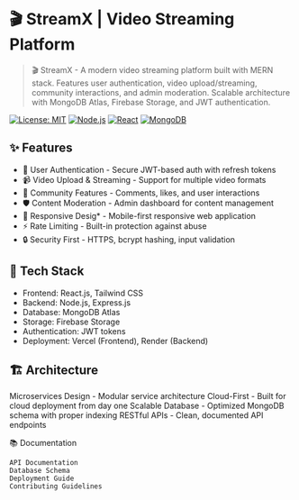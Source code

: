 # 🎬 StreamX | Video Streaming Platform

> 🎬 StreamX - A modern video streaming platform built with MERN stack. Features user authentication, video upload/streaming, community interactions, and admin moderation. Scalable architecture with MongoDB Atlas, Firebase Storage, and JWT authentication.

[![License: MIT](https://img.shields.io/badge/License-MIT-yellow.svg)](https://opensource.org/licenses/MIT)
[![Node.js](https://img.shields.io/badge/Node.js-v18+-green.svg)](https://nodejs.org/)
[![React](https://img.shields.io/badge/React-v18+-blue.svg)](https://reactjs.org/)
[![MongoDB](https://img.shields.io/badge/MongoDB-Atlas-green.svg)](https://www.mongodb.com/atlas)

## ✨ Features

- 🔐 User Authentication - Secure JWT-based auth with refresh tokens
- 📹 Video Upload & Streaming - Support for multiple video formats
- 👥 Community Features - Comments, likes, and user interactions
- 🛡️ Content Moderation - Admin dashboard for content management
- 📱 Responsive Desig* - Mobile-first responsive web application
- ⚡ Rate Limiting - Built-in protection against abuse
- 🔒 Security First - HTTPS, bcrypt hashing, input validation

## 🚀 Tech Stack

- Frontend: React.js, Tailwind CSS
- Backend: Node.js, Express.js
- Database: MongoDB Atlas
- Storage: Firebase Storage
- Authentication: JWT tokens
- Deployment: Vercel (Frontend), Render (Backend)

## 🏗️ Architecture

  Microservices Design - Modular service architecture
  Cloud-First - Built for cloud deployment from day one
  Scalable Database - Optimized MongoDB schema with proper indexing
  RESTful APIs - Clean, documented API endpoints

📚 Documentation

    API Documentation
    Database Schema
    Deployment Guide
    Contributing Guidelines

